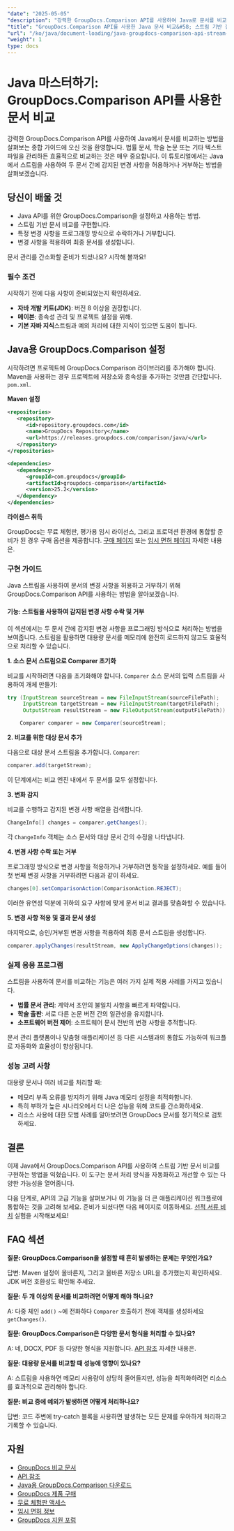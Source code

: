```yaml
---
"date": "2025-05-05"
"description": "강력한 GroupDocs.Comparison API를 사용하여 Java로 문서를 비교하는 마스터 방법을 익혀보세요. 법률, 학술 및 소프트웨어 문서를 효율적으로 처리하는 스트림 기반 기술을 익혀보세요."
"title": "GroupDocs.Comparison API를 사용한 Java 문서 비교&#58; 스트림 기반 접근 방식"
"url": "/ko/java/document-loading/java-groupdocs-comparison-api-stream-document-compare/"
"weight": 1
type: docs
---
```

# Java 마스터하기: GroupDocs.Comparison API를 사용한 문서 비교

강력한 GroupDocs.Comparison API를 사용하여 Java에서 문서를 비교하는 방법을 살펴보는 종합 가이드에 오신 것을 환영합니다. 법률 문서, 학술 논문 또는 기타 텍스트 파일을 관리하든 효율적으로 비교하는 것은 매우 중요합니다. 이 튜토리얼에서는 Java에서 스트림을 사용하여 두 문서 간에 감지된 변경 사항을 허용하거나 거부하는 방법을 살펴보겠습니다.

## 당신이 배울 것

- Java API를 위한 GroupDocs.Comparison을 설정하고 사용하는 방법.
- 스트림 기반 문서 비교를 구현합니다.
- 특정 변경 사항을 프로그래밍 방식으로 수락하거나 거부합니다.
- 변경 사항을 적용하여 최종 문서를 생성합니다.

문서 관리를 간소화할 준비가 되셨나요? 시작해 볼까요!

### 필수 조건

시작하기 전에 다음 사항이 준비되었는지 확인하세요.

- **자바 개발 키트(JDK)**: 버전 8 이상을 권장합니다.
- **메이븐**: 종속성 관리 및 프로젝트 설정을 위해.
- **기본 자바 지식**스트림과 예외 처리에 대한 지식이 있으면 도움이 됩니다.

## Java용 GroupDocs.Comparison 설정

시작하려면 프로젝트에 GroupDocs.Comparison 라이브러리를 추가해야 합니다. Maven을 사용하는 경우 프로젝트에 저장소와 종속성을 추가하는 것만큼 간단합니다. `pom.xml`.

**Maven 설정**

```xml
<repositories>
   <repository>
      <id>repository.groupdocs.com</id>
      <name>GroupDocs Repository</name>
      <url>https://releases.groupdocs.com/comparison/java/</url>
   </repository>
</repositories>

<dependencies>
   <dependency>
      <groupId>com.groupdocs</groupId>
      <artifactId>groupdocs-comparison</artifactId>
      <version>25.2</version>
   </dependency>
</dependencies>
```

**라이센스 취득**

GroupDocs는 무료 체험판, 평가용 임시 라이선스, 그리고 프로덕션 환경에 통합할 준비가 된 경우 구매 옵션을 제공합니다. [구매 페이지](https://purchase.groupdocs.com/buy) 또는 [임시 면허 페이지](https://purchase.groupdocs.com/temporary-license/) 자세한 내용은.

### 구현 가이드

Java 스트림을 사용하여 문서의 변경 사항을 허용하고 거부하기 위해 GroupDocs.Comparison API를 사용하는 방법을 알아보겠습니다.

#### 기능: 스트림을 사용하여 감지된 변경 사항 수락 및 거부

이 섹션에서는 두 문서 간에 감지된 변경 사항을 프로그래밍 방식으로 처리하는 방법을 보여줍니다. 스트림을 활용하면 대용량 문서를 메모리에 완전히 로드하지 않고도 효율적으로 처리할 수 있습니다.

**1. 소스 문서 스트림으로 Comparer 초기화**

비교를 시작하려면 다음을 초기화해야 합니다. `Comparer` 소스 문서의 입력 스트림을 사용하여 개체 만들기:

```java
try (InputStream sourceStream = new FileInputStream(sourceFilePath);
     InputStream targetStream = new FileInputStream(targetFilePath);
     OutputStream resultStream = new FileOutputStream(outputFilePath)) {

    Comparer comparer = new Comparer(sourceStream);
```

**2. 비교를 위한 대상 문서 추가**

다음으로 대상 문서 스트림을 추가합니다. `Comparer`:

```java
comparer.add(targetStream);
```

이 단계에서는 비교 엔진 내에서 두 문서를 모두 설정합니다.

**3. 변화 감지**

비교를 수행하고 감지된 변경 사항 배열을 검색합니다.

```java
ChangeInfo[] changes = comparer.getChanges();
```

각 `ChangeInfo` 객체는 소스 문서와 대상 문서 간의 수정을 나타냅니다.

**4. 변경 사항 수락 또는 거부**

프로그래밍 방식으로 변경 사항을 적용하거나 거부하려면 동작을 설정하세요. 예를 들어 첫 번째 변경 사항을 거부하려면 다음과 같이 하세요.

```java
changes[0].setComparisonAction(ComparisonAction.REJECT);
```

이러한 유연성 덕분에 귀하의 요구 사항에 맞게 문서 비교 결과를 맞춤화할 수 있습니다.

**5. 변경 사항 적용 및 결과 문서 생성**

마지막으로, 승인/거부된 변경 사항을 적용하여 최종 문서 스트림을 생성합니다.

```java
comparer.applyChanges(resultStream, new ApplyChangeOptions(changes));
```

### 실제 응용 프로그램

스트림을 사용하여 문서를 비교하는 기능은 여러 가지 실제 적용 사례를 가지고 있습니다.

- **법률 문서 관리**: 계약서 초안의 불일치 사항을 빠르게 파악합니다.
- **학술 출판**: 서로 다른 논문 버전 간의 일관성을 유지합니다.
- **소프트웨어 버전 제어**: 소프트웨어 문서 전반의 변경 사항을 추적합니다.

문서 관리 플랫폼이나 맞춤형 애플리케이션 등 다른 시스템과의 통합도 가능하여 워크플로 자동화와 효율성이 향상됩니다.

### 성능 고려 사항

대용량 문서나 여러 비교를 처리할 때:

- 메모리 부족 오류를 방지하기 위해 Java 메모리 설정을 최적화합니다.
- 특히 부하가 높은 시나리오에서 더 나은 성능을 위해 코드를 간소화하세요.
- 리소스 사용에 대한 모범 사례를 알아보려면 GroupDocs 문서를 정기적으로 검토하세요.

## 결론

이제 Java에서 GroupDocs.Comparison API를 사용하여 스트림 기반 문서 비교를 구현하는 방법을 익혔습니다. 이 도구는 문서 처리 방식을 자동화하고 개선할 수 있는 다양한 가능성을 열어줍니다.

다음 단계로, API의 고급 기능을 살펴보거나 이 기능을 더 큰 애플리케이션 워크플로에 통합하는 것을 고려해 보세요. 준비가 되셨다면 다음 페이지로 이동하세요. [선적 서류 비치](https://docs.groupdocs.com/comparison/java/) 실험을 시작해보세요!

## FAQ 섹션

**질문: GroupDocs.Comparison을 설정할 때 흔히 발생하는 문제는 무엇인가요?**

답변: Maven 설정이 올바른지, 그리고 올바른 저장소 URL을 추가했는지 확인하세요. JDK 버전 호환성도 확인해 주세요.

**질문: 두 개 이상의 문서를 비교하려면 어떻게 해야 하나요?**

A: 다중 체인 `add()` ~에 전화하다 `Comparer` 호출하기 전에 객체를 생성하세요 `getChanges()`.

**질문: GroupDocs.Comparison은 다양한 문서 형식을 처리할 수 있나요?**

A: 네, DOCX, PDF 등 다양한 형식을 지원합니다. [API 참조](https://reference.groupdocs.com/comparison/java/) 자세한 내용은.

**질문: 대용량 문서를 비교할 때 성능에 영향이 있나요?**

A: 스트림을 사용하면 메모리 사용량이 상당히 줄어들지만, 성능을 최적화하려면 리소스를 효과적으로 관리해야 합니다.

**질문: 비교 중에 예외가 발생하면 어떻게 처리하나요?**

답변: 코드 주변에 try-catch 블록을 사용하면 발생하는 모든 문제를 우아하게 처리하고 기록할 수 있습니다.

## 자원

- [GroupDocs 비교 문서](https://docs.groupdocs.com/comparison/java/)
- [API 참조](https://reference.groupdocs.com/comparison/java/)
- [Java용 GroupDocs.Comparison 다운로드](https://releases.groupdocs.com/comparison/java/)
- [GroupDocs 제품 구매](https://purchase.groupdocs.com/buy)
- [무료 체험판 액세스](https://releases.groupdocs.com/comparison/java/)
- [임시 면허 정보](https://purchase.groupdocs.com/temporary-license/)
- [GroupDocs 지원 포럼](https://forum.groupdocs.com/c/comparison)